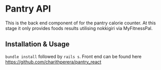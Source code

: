 # Pantry API 

This is the back end component of for the pantry calorie counter. At this stage it only provides foods results utilising nokkigiri via MyFitnessPal. 

## Installation & Usage

```bundle install``` followed by ```rails s```. Front end can be found here https://github.com/charithperera/pantry_react
